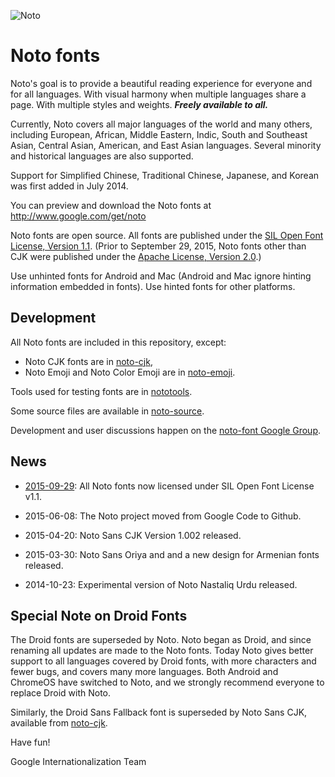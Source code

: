 ![Noto](images/noto.png)

# Noto fonts

Noto's goal is to provide a beautiful reading experience for everyone and for all languages. With visual harmony when multiple languages share a page. With multiple styles and weights. **_Freely available to all._**

Currently, Noto covers all major languages of the world and many others, including European, African, Middle Eastern, Indic, South and Southeast Asian, Central Asian, American, and East Asian languages. Several minority and historical languages are also supported.

Support for Simplified Chinese, Traditional Chinese, Japanese, and Korean was first added in July 2014.

You can preview and download the Noto fonts at http://www.google.com/get/noto

Noto fonts are open source. All fonts are published under the [SIL Open Font License, Version 1.1](http://scripts.sil.org/OFL).  (Prior to September 29, 2015, Noto fonts other than CJK were published under the [Apache License, Version 2.0](http://www.apache.org/licenses/LICENSE-2.0.html).)

Use unhinted fonts for Android and Mac (Android and Mac ignore hinting information embedded in fonts). Use hinted fonts for other platforms.

## Development

All Noto fonts are included in this repository, except:

  * Noto CJK fonts are in [noto-cjk](https://github.com/googlei18n/noto-cjk),
  * Noto Emoji and Noto Color Emoji are in [noto-emoji](https://github.com/googlei18n/noto-emoji).

Tools used for testing fonts are in [nototools](https://github.com/googlei18n/nototools).

Some source files are available in [noto-source](https://github.com/googlei18n/noto-source).

Development and user discussions happen on the [noto-font Google Group](https://groups.google.com/d/forum/noto-font).

## News

* [2015-09-29](NEWS): All Noto fonts now licensed under SIL Open Font License v1.1.

* 2015-06-08: The Noto project moved from Google Code to Github.

* 2015-04-20: Noto Sans CJK Version 1.002 released.

* 2015-03-30: Noto Sans Oriya and and a new design for Armenian fonts released.

* 2014-10-23: Experimental version of Noto Nastaliq Urdu released.

## Special Note on Droid Fonts

The Droid fonts are superseded by Noto. Noto began as Droid, and since renaming all updates are made to the Noto fonts.
Today Noto gives better support to all languages covered by Droid fonts, with more characters and fewer bugs, and covers many more languages.
Both Android and ChromeOS have switched to Noto, and we strongly recommend everyone to replace Droid with Noto.

Similarly, the Droid Sans Fallback font is superseded by Noto Sans CJK, available from [noto-cjk](https://github.com/googlei18n/noto-cjk).

Have fun!

Google Internationalization Team
